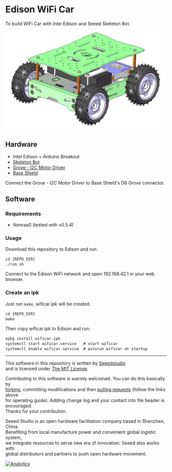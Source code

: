 Edison WiFi Car
===============

To build WiFi Car with Intel Edison and Seeed Skeleton Bot.

![](www/img/car.jpg)

## Hardware
+ Intel Edison + Arduino Breakout
+ [Skeleton Bot](http://www.seeedstudio.com/wiki/Skeleton_Bot_-_4WD_hercules_mobile_robotic_platform)
+ [Grove - I2C Motor Driver](http://www.seeedstudio.com/wiki/Grove_-_I2C_Motor_Driver_V1.3)
+ [Base Shield](http://www.seeedstudio.com/wiki/index.php?title=Base_shield_v2&uselang=en)

Connect the Grove - I2C Motor Driver to Base Shield's D8 Grove connector.

## Software
### Requirements
+ libmraa0 (tested with v0.5.4)

### Usage
Download this repository to Edison and run:
```
cd {REPO_DIR}
./run.sh
```
Connect to the Edison WiFi network and open 192.168.42.1 in your web browser.

### Create an ipk
Just run `make`, wificar.ipk will be created.
```
cd {REPO_DIR}
make
```
Then copy wificar.ipk to Edison and run:
```
opkg install wificar.ipk
systemctl start wificar.service   # start wificar
systemctl enable wificar.service  # autorun wificar at startup
```

----

This software in this repository is written by [Seeedstudio](http://seeed.cc)<br>
and is licensed under [The MIT License](http://opensource.org/licenses/MIT).

Contributing to this software is warmly welcomed. You can do this basically by<br>
[forking](https://help.github.com/articles/fork-a-repo), committing modifications and then [pulling requests](https://help.github.com/articles/using-pull-requests) (follow the links above<br>
for operating guide). Adding change log and your contact into file header is encouraged.<br>
Thanks for your contribution.

Seeed Studio is an open hardware facilitation company based in Shenzhen, China. <br>
Benefiting from local manufacture power and convenient global logistic system, <br>
we integrate resources to serve new era of innovation. Seeed also works with <br>
global distributors and partners to push open hardware movement.<br>

[![Analytics](https://ga-beacon.appspot.com/UA-46589105-3/Edison_WiFi_Car)](https://github.com/igrigorik/ga-beacon)
